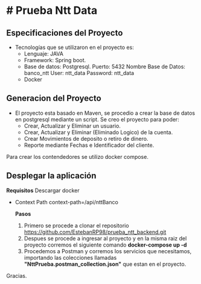 # # Prueba Ntt Data

## Especificaciones del Proyecto
- Tecnologías que se utilizaron en el proyecto es:
    * Lenguaje: JAVA
    * Framework: Spring boot.
    * Base de datos: Postgresql.
      Puerto: 5432
      Nombre Base de Datos: banco_ntt
      User: ntt_data
      Password: ntt_data
    * Docker

  
## Generacion del Proyecto
- El proyecto esta basado en Maven, se procedio a crear la base de datos en postgresql mediante un script.
    Se creo el proyecto para poder:
    * Crear, Actualizar y Eliminar un usuario.
    * Crear, Actualizar y Eliminar (Eliminado Logico) de la cuenta.
    * Crear Movimientos de deposito o retiro de dinero.
    * Reporte mediante Fechas e Identificador del cliente.
    
Para crear los contendedores se utilizo docker compose.

## Desplegar la aplicación

  **Requisitos**
    Descargar docker
    
  * Context Path
    context-path=/api/nttBanco
    
    **Pasos**
    1. Primero se procede a clonar el repositorio
        https://github.com/EstebanRP98/prueba_ntt_backend.git
    2. Despues se procede a ingresar al proyecto y en la misma raiz del proyecto corremos el siguiente comando
        **docker-compose up -d** 
    3. Procedemos a Postman y corremos los servicios que necesitamos, importando las colecciones llamadas **"NttPrueba.postman_collection.json"** que estan en el proyecto.

Gracias.

